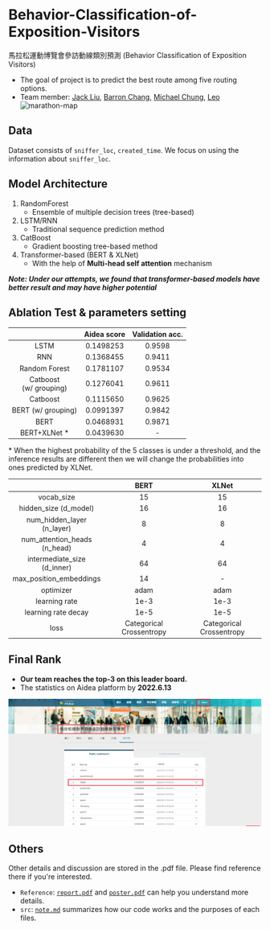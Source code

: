 # Behavior-Classification-of-Exposition-Visitors
馬拉松運動博覽會參訪動線類別預測 (Behavior Classification of Exposition Visitors)
* The goal of project is to predict the best route among five routing options.
* Team member: [Jack Liu](https://github.com/Jack24658735), [Barron Chang](https://github.com/BarronChang0302), [Michael Chung](https://github.com/KNKNN), [Leo](https://github.com/LeoTheBestCoder)
![marathon-map](https://user-images.githubusercontent.com/61014449/174948539-169eeafc-61fc-47c5-8aca-5f1fad7a493a.png)

## Data
Dataset consists of `sniffer_loc`, `created_time`. We focus on using the information about `sniffer_loc`.

## Model Architecture
1. RandomForest
    * Ensemble of multiple decision trees (tree-based)
3. LSTM/RNN
    * Traditional sequence prediction method
4. CatBoost
    * Gradient boosting tree-based method
5. Transformer-based (BERT & XLNet)
    * With the help of **Multi-head self attention** mechanism

***Note: Under our attempts, we found that transformer-based models have better result and may have higher potential***

## Ablation Test & parameters setting
|           | Aidea score  | Validation acc.  |
|:---------:|:------------:|:----------------:|
|LSTM       |	0.1498253	   |0.9598            |
|RNN	      |0.1368455	      |0.9411|
|Random Forest|0.1781107	      |0.9534|
|Catboost <br>(w/ grouping)|0.1276041	      |0.9611|
|Catboost	      |0.1115650	      |0.9625|
|BERT (w/ grouping)	      |0.0991397	      |0.9842|
|BERT	      |0.0468931	      |0.9871|
|BERT+XLNet *	      |0.0439630|	-|

\* When the highest probability of the 5 classes is under a threshold, and the inference results are different then we will change the probabilities into ones predicted by XLNet.

|       |	BERT	 |XLNet    |
|:-----:|:------:|:------:|
|vocab_size|15|15
|hidden_size (d_model)|16|16|
|num_hidden_layer<br>(n_layer)|8|8|
|num_attention_heads<br>(n_head)|4|4|
|intermediate_size (d_inner)|64|64|
|max_position_embeddings|14|-|
|optimizer|adam|adam|
|learning rate|1e-3|1e-3|
|learning rate decay|1e-5|1e-5|
|loss|Categorical Crossentropy|Categorical Crossentropy|


## Final Rank 
* **Our team reaches the top-3 on this leader board.**
* The statistics on Aidea platform by **2022.6.13**
<img src="final_rank.png"/>




## Others
Other details and discussion are stored in the .pdf file. Please find reference there if you're interested.
* `Reference`: [`report.pdf`](https://github.com/LeoTheBestCoder/NTHU-Machine-Learning/blob/main/Final-Project-Behavior-Classification-of-Exposition-Visitors/Reference/final_project_report_16.pdf) and [`poster.pdf`](https://github.com/LeoTheBestCoder/NTHU-Machine-Learning/blob/main/Final-Project-Behavior-Classification-of-Exposition-Visitors/Reference/final_project_poster_16.pdf) can help you understand more details.
* `src`: [`note.md`](https://github.com/LeoTheBestCoder/NTHU-Machine-Learning/blob/main/Final-Project-Behavior-Classification-of-Exposition-Visitors/src/note.md) summarizes how our code works and the purposes of each files. 

